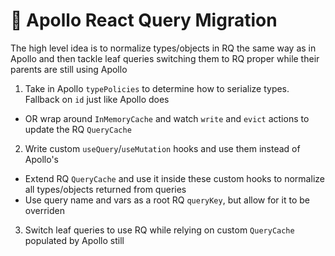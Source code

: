 # 🚧 Apollo React Query Migration

The high level idea is to normalize types/objects in RQ the same way as in Apollo and then tackle leaf queries switching them to RQ proper while their parents are still using Apollo

1. Take in Apollo `typePolicies` to determine how to serialize types. Fallback on `id` just like Apollo does
  - OR wrap around `InMemoryCache` and watch `write` and `evict` actions to update the RQ `QueryCache`
2. Write custom `useQuery`/`useMutation` hooks and use them instead of Apollo's
  - Extend RQ `QueryCache` and use it inside these custom hooks to normalize all types/objects returned from queries
  - Use query name and vars as a root RQ `queryKey`, but allow for it to be overriden
3. Switch leaf queries to use RQ while relying on custom `QueryCache` populated by Apollo still
